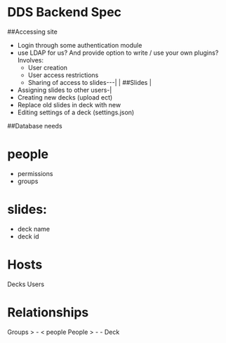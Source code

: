 DDS Backend Spec
=============== 

##Accessing site
* Login through some authentication module
* use LDAP for us? And provide option to write / use your own plugins?
Involves:
  * User creation
  * User access restrictions
  * Sharing of access to slides---|
                                  |
##Slides                          |
* Assigning slides to other users-|
* Creating new decks (upload ect)
* Replace old slides in deck with new
* Editing settings of a deck (settings.json)


##Database needs
# people
* permissions
* groups

# slides:
* deck name
* deck id

# Hosts
Decks
Users


# Relationships
Groups > - < people
People > - - Deck



